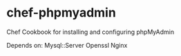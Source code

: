 chef-phpmyadmin
===============

Chef Cookbook for installing and configuring phpMyAdmin

Depends on:
Mysql::Server
Openssl
Nginx